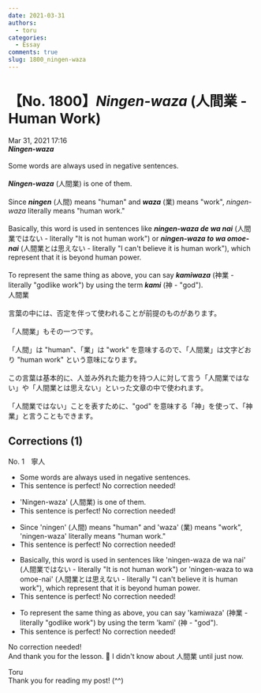 ```yaml
---
date: 2021-03-31
authors:
  - toru
categories:
  - Essay
comments: true
slug: 1800_ningen-waza
---
```


# 【No. 1800】<strong><em>Ningen-waza</strong></em> (人間業 - Human Work)
<div class="date">Mar 31, 2021 17:16</div>
<div id="post"><div id="body_show_ori">
<strong><em>Ningen-waza</strong></em><br/><br/>Some words are always used in negative sentences.<br/><br/><strong><em>Ningen-waza</em></strong> (人間業) is one of them.<br/><br/>Since <strong><em>ningen</em></strong> (人間) means "human" and <strong><em>waza</em></strong> (業) means "work", <em>ningen-waza</em> literally means "human work."<br/><br/>Basically, this word is used in sentences like <strong><em>ningen-waza de wa nai</em></strong> (人間業ではない - literally "It is not human work") or <strong><em>ningen-waza to wa omoe-nai</em></strong> (人間業とは思えない - literally "I can't believe it is human work"), which represent that it is beyond human power.<br/><br/>To represent the same thing as above, you can say <strong><em>kamiwaza</em></strong> (神業 - literally "godlike work") by using the term <strong><em>kami</em></strong> (神 - "god").
</div></div>

<!-- more -->

<div id="post_ja"><div id="body_show_mo">
人間業<br/><br/>言葉の中には、否定を伴って使われることが前提のものがあります。<br/><br/>「人間業」もその一つです。<br/><br/>「人間」は "human"、「業」は "work" を意味するので、「人間業」は文字どおり "human work" という意味になります。<br/><br/>この言葉は基本的に、人並み外れた能力を持つ人に対して言う「人間業ではない」や「人間業とは思えない」といった文章の中で使われます。<br/><br/>「人間業ではない」ことを表すために、"god" を意味する「神」を使って、「神業」と言うこともできます。
</div></div>

## Corrections (1)
<div id="block"><div class="first_name"> No. 1　<span class="just_name">寧人</span></div><div id="block2">
<ul class="correction_field">
<li class="incorrect">Some words are always used in negative sentences.</li>
<li class="corrected perfect">This sentence is perfect! No correction needed!</li>
</ul>
<ul class="correction_field">
<li class="incorrect">'Ningen-waza' (人間業) is one of them.</li>
<li class="corrected perfect">This sentence is perfect! No correction needed!</li>
</ul>
<ul class="correction_field">
<li class="incorrect">Since 'ningen' (人間) means "human" and 'waza' (業) means "work", 'ningen-waza' literally means "human work."</li>
<li class="corrected perfect">This sentence is perfect! No correction needed!</li>
</ul>
<ul class="correction_field">
<li class="incorrect">Basically, this word is used in sentences like 'ningen-waza de wa nai' (人間業ではない - literally "It is not human work") or 'ningen-waza to wa omoe-nai' (人間業とは思えない - literally "I can't believe it is human work"), which represent that it is beyond human power.</li>
<li class="corrected perfect">This sentence is perfect! No correction needed!</li>
</ul>
<ul class="correction_field">
<li class="incorrect">To represent the same thing as above, you can say 'kamiwaza' (神業 - literally "godlike work") by using the term 'kami' (神 - "god").</li>
<li class="corrected perfect">This sentence is perfect! No correction needed!</li>
</ul>
<p class="comment_small">
 No correction needed!
 <br/>
 And thank you for the lesson. 🙏 I didn't know about 人間業 until just now.
</p>

</div><div class="name"><span class="just_name">Toru</span><br>
Thank you for reading my post! (^^)
</div>
</div>
